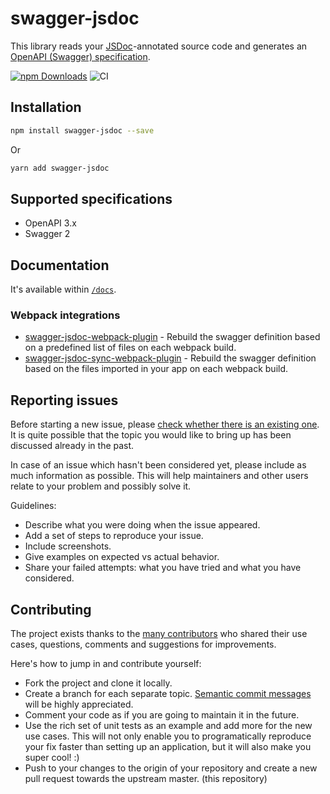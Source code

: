 # swagger-jsdoc

This library reads your [JSDoc](https://jsdoc.app/)-annotated source code and generates an [OpenAPI (Swagger) specification](https://swagger.io/specification/).

[![npm Downloads](https://img.shields.io/npm/dm/swagger-jsdoc.svg)](https://www.npmjs.com/package/swagger-jsdoc)
![CI](https://github.com/Surnet/swagger-jsdoc/workflows/CI/badge.svg)

## Installation

```bash
npm install swagger-jsdoc --save
```

Or

```bash
yarn add swagger-jsdoc
```

## Supported specifications

- OpenAPI 3.x
- Swagger 2

## Documentation

It's available within [`/docs`](https://github.com/Surnet/swagger-jsdoc/tree/master/docs/README.md).

### Webpack integrations

- [swagger-jsdoc-webpack-plugin](https://github.com/patsimm/swagger-jsdoc-webpack-plugin) - Rebuild the swagger definition based on a predefined list of files on each webpack build.
- [swagger-jsdoc-sync-webpack-plugin](https://github.com/gautier-lefebvre/swagger-jsdoc-sync-webpack-plugin) - Rebuild the swagger definition based on the files imported in your app on each webpack build.

## Reporting issues

Before starting a new issue, please [check whether there is an existing one](https://github.com/Surnet/swagger-jsdoc/issues). It is quite possible that the topic you would like to bring up has been discussed already in the past.

In case of an issue which hasn't been considered yet, please include as much information as possible. This will help maintainers and other users relate to your problem and possibly solve it.

Guidelines:

- Describe what you were doing when the issue appeared.
- Add a set of steps to reproduce your issue.
- Include screenshots.
- Give examples on expected vs actual behavior.
- Share your failed attempts: what you have tried and what you have considered.

## Contributing

The project exists thanks to the [many contributors](https://github.com/Surnet/swagger-jsdoc/graphs/contributors) who shared their use cases, questions, comments and suggestions for improvements.

Here's how to jump in and contribute yourself:

- Fork the project and clone it locally.
- Create a branch for each separate topic. [Semantic commit messages](https://gist.github.com/joshbuchea/6f47e86d2510bce28f8e7f42ae84c716) will be highly appreciated.
- Comment your code as if you are going to maintain it in the future.
- Use the rich set of unit tests as an example and add more for the new use cases. This will not only enable you to programatically reproduce your fix faster than setting up an application, but it will also make you super cool! :)
- Push to your changes to the origin of your repository and create a new pull request towards the upstream master. (this repository)
